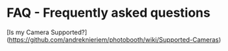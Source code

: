 # FAQ - Frequently asked questions

[Is my Camera Supported?] (https://github.com/andreknieriem/photobooth/wiki/Supported-Cameras)